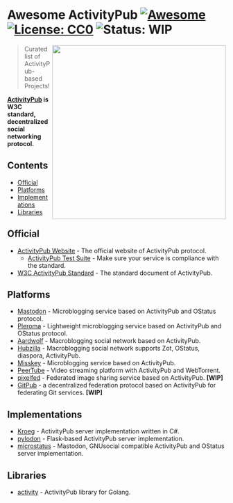 # Awesome ActivityPub [![Awesome](https://awesome.re/badge.svg)](https://awesome.re) [![License: CC0](https://img.shields.io/badge/License-CC0-lightgrey.svg)](https://creativecommons.org/publicdomain/zero/1.0/) ![Status: WIP](https://img.shields.io/badge/status-WIP-red.svg)

[<img src="https://rawgit.com/BasixKOR/awesome-activitypub/master/ActivityPub-logo.svg" align="right" width="400">](https://activitypub.rocks/)

> Curated list of ActivityPub-based Projects!

**[ActivityPub](https://www.w3.org/TR/activitypub/) is W3C standard, decentralized social networking protocol.** 

## Contents
 * [Official](#official)
 * [Platforms](#platforms)
 * [Implementations](#implementations)
 * [Libraries](#libraries)

## Official
 * [ActivityPub Website](https://activitypub.rocks/) - The official website of ActivityPub protocol.
   * [ActivityPub Test Suite](https://test.activitypub.rocks) - Make sure your service is compliance with the standard.
 * [W3C ActivityPub Standard](https://www.w3.org/TR/activitypub/) - The standard document of ActivityPub.

## Platforms
 * [Mastodon](https://joinmastodon.org/) - Microblogging service based on ActivityPub and OStatus protocol.
 * [Pleroma](https://pleroma.social/) - Lightweight microblogging service based on ActivityPub and OStatus protocol.
 * [Aardwolf](https://aardwolf.social/) - Macroblogging social network based on ActivityPub.
 * [Hubzilla](https://project.hubzilla.org) - Macroblogging social network supports Zot, OStatus, diaspora, ActivityPub.
 * [Misskey](https://github.com/syuilo/misskey) - Microblogging service based on ActivityPub.
 * [PeerTube](https://github.com/Chocobozzz/PeerTube) - Video streaming platform with ActivityPub and WebTorrent.
 * [pixelfed](https://github.com/dansup/pixelfed) - Federated image sharing service based on ActivityPub. **[WIP]**
 * [GitPub](https://github.com/git-federation/gitpub) - a decentralized federation protocol based on ActivityPub for federating Git services. **[WIP]**

## Implementations
 * [Kroeg](https://github.com/puckipedia/Kroeg) - ActivityPub server implementation written in C#.
 * [pylodon](https://github.com/rowanlupton/pylodon) - Flask-based ActivityPub server implementation.
 * [microstatus](https://github.com/Arkanosis/microstatus) - Mastodon, GNUsocial compatible ActivityPub and OStatus server implementation.

 ## Libraries
 * [activity](https://github.com/go-fed/activity) - ActivityPub library for Golang.